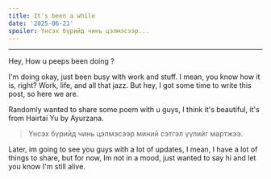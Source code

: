 ```yaml
---
title: It's been a while
date: '2025-06-21'
spoiler: Үнсэх бүрийд чинь цэлмэсээр...
---
```

---
Hey, How u peeps been doing ? 

I'm doing okay, just been busy with work and stuff. I mean, you know how it is, right? Work, life, and all that jazz. But hey, I got some time to write this post, so here we are.

Randomly wanted to share some poem with u guys, I think it's beautiful, it's from Hairtai Yu by Ayurzana.

> Үнсэх бүрийд чинь цэлмэсээр миний сэтгэл үүлийг мартжээ.

Later, im going to see you guys with a lot of updates, I mean, I have a lot of things to share, but for now, Im not in a mood, just wanted to say hi and let you know I'm still alive.